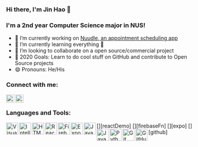 ### Hi there, I'm Jin Hao 👋

### I'm a 2nd year Computer Science major in NUS!
- 🔭 I’m currently working on [Nuudle, an appointment scheduling app](https://ay2021s1-cs2103t-t12-4.github.io/tp/)
- 🌱 I’m currently learning everything 🤣
- 👯 I’m looking to collaborate on a open source/commercial project
- 🥅 2020 Goals: Learn to do cool stuff on GitHub and contribute to Open Source projects
- 😄 Pronouns: He/His

### Connect with me:
<!-- [<img align="left" alt="<my website>.com" width="22px" src="https://raw.githubusercontent.com/iconic/open-iconic/master/svg/globe.svg" />][website] -->
[<img align="left" alt="JinHao-L | LinkedIn" width="22px" src="https://cdn.jsdelivr.net/npm/simple-icons@v3/icons/linkedin.svg" />][linkedin]
[<img align="left" alt="JinHao-L | Instagram" width="22px" src="https://cdn.jsdelivr.net/npm/simple-icons@3.11.0/icons/instagram.svg" />][instagram]

<br/>

### Languages and Tools:

<img align="left" alt="Visual Studio Code" height="32" width="32" src="https://cdn.jsdelivr.net/npm/simple-icons@v3/icons/visualstudiocode.svg" />
<img align="left" alt="IntelliJ Idea" height="32" width="32" src="https://cdn.jsdelivr.net/npm/simple-icons@v3/icons/intellijidea.svg" />
<img align="left" alt="HTML5" height="32" width="32" src="https://cdn.jsdelivr.net/npm/simple-icons@v3/icons/html5.svg" />
<!-- <img align="left" alt="CSS3" height="32" width="32" src="https://cdn.jsdelivr.net/npm/simple-icons@v3/icons/css3.svg" /> -->
[<img align="left" alt="React Native" height="32" width="32" src="https://cdn.jsdelivr.net/npm/simple-icons@v3/icons/react.svg" />][reactDemo]
[<img align="left" alt="Firebase" height="32" width="32" src="https://cdn.jsdelivr.net/npm/simple-icons@v3/icons/firebase.svg" />][firebaseFn]
[<img align="left" alt="Expo" height="32" width="32" src="https://cdn.jsdelivr.net/npm/simple-icons@v3/icons/expo.svg" />][expo]
<img align="left" alt="JavaScript" height="32" width="32" src="https://cdn.jsdelivr.net/npm/simple-icons@v3/icons/javascript.svg" />
<img align="left" alt="Java" height="32" width="32" src="https://cdn.jsdelivr.net/npm/simple-icons@v3/icons/java.svg" />
<img align="left" alt="Python" height="32" width="32" src="https://cdn.jsdelivr.net/npm/simple-icons@v3/icons/python.svg" />
<img align="left" alt="Git" height="32" width="32" src="https://cdn.jsdelivr.net/npm/simple-icons@v3/icons/git.svg" />
[<img align="left" alt="GitHub" height="32" width="32" src="https://cdn.jsdelivr.net/npm/simple-icons@v3/icons/github.svg" />][github]


<!-- [website]: <my website> -->
[instagram]: https://www.instagram.com/jin_haooo/
[linkedin]: https://www.linkedin.com/in/jin-hao-l/
[expo]: https://expo.io/@jinhao/projects
[reactDemo]: https://github.com/JinHao-L/tembu-friends
[firebaseFn]: https://github.com/JinHao-L/tembufriends-functions
